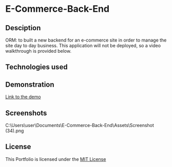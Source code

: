 # E-Commerce-Back-End

## Desciption

ORM: to built a new backend for an e-commerce site in order to manage the site day to day business. This application will not be deployed, so a video walkthrough is provided below.

## Technologies used

## Demonstration

[Link to the demo](#link-to-the-demo)

## Screenshots

C:\Users\user\Documents\E-Commerce-Back-End\Assets\Screenshot (34).png

## License

This Portfolio is licensed under the [MIT License](./LICENSE)
